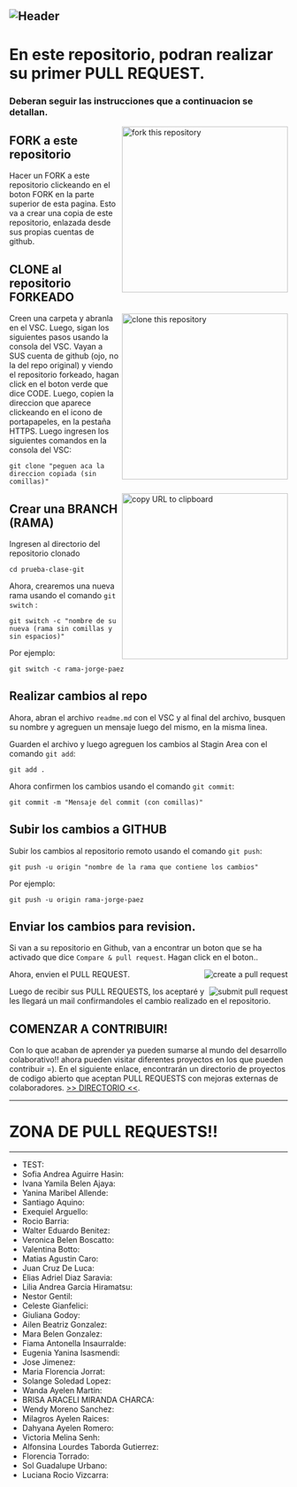 ## ![Header](https://raw.githubusercontent.com/GiorgioCode/prueba-clase-git/master/pr.gif)

# En este repositorio, podran realizar su primer PULL REQUEST.

### Deberan seguir las instrucciones que a continuacion se detallan.

<img align="right" width="300" src="https://firstcontributions.github.io/assets/Readme/fork.png" alt="fork this repository" />

## FORK a este repositorio

Hacer un FORK a este repositorio clickeando en el boton FORK en la parte superior de esta pagina. Esto va a crear una copia de este repositorio, enlazada desde sus propias cuentas de github.

## CLONE al repositorio FORKEADO

<img align="right" width="300" src="https://firstcontributions.github.io/assets/Readme/clone.png" alt="clone this repository" />
Creen una carpeta y abranla en el VSC. Luego, sigan los siguientes pasos usando la consola del VSC.
Vayan a SUS cuenta de github (ojo, no la del repo original) y viendo el repositorio forkeado, hagan click en el boton verde que dice CODE.
Luego, copien la direccion que aparece clickeando en el icono de portapapeles, en la pestaña HTTPS.
Luego ingresen los siguientes comandos en la consola del VSC:

```
git clone "peguen aca la direccion copiada (sin comillas)"
```

<img align="right" width="300" src="https://firstcontributions.github.io/assets/Readme/copy-to-clipboard.png" alt="copy URL to clipboard" />

## Crear una BRANCH (RAMA)

Ingresen al directorio del repositorio clonado

```
cd prueba-clase-git
```

Ahora, crearemos una nueva rama usando el comando `git switch` :

```
git switch -c "nombre de su nueva (rama sin comillas y sin espacios)"
```

Por ejemplo:

```
git switch -c rama-jorge-paez
```

## Realizar cambios al repo

Ahora, abran el archivo `readme.md` con el VSC y al final del archivo, busquen su nombre y agreguen un mensaje luego del mismo, en la misma linea.

Guarden el archivo y luego agreguen los cambios al Stagin Area con el comando `git add`:

```
git add .
```

Ahora confirmen los cambios usando el comando `git commit`:

```
git commit -m "Mensaje del commit (con comillas)"
```

## Subir los cambios a GITHUB

Subir los cambios al repositorio remoto usando el comando `git push`:

```
git push -u origin "nombre de la rama que contiene los cambios"
```

Por ejemplo:

```
git push -u origin rama-jorge-paez
```

## Enviar los cambios para revision.

Si van a su repositorio en Github, van a encontrar un boton que se ha activado que dice `Compare & pull request`. Hagan click en el boton..

<img style="float: right;" src="https://firstcontributions.github.io/assets/Readme/compare-and-pull.png" alt="create a pull request" />

Ahora, envien el PULL REQUEST.

<img style="float: right;" src="https://firstcontributions.github.io/assets/Readme/submit-pull-request.png" alt="submit pull request" />

Luego de recibir sus PULL REQUESTS, los aceptaré y les llegará un mail confirmandoles el cambio realizado en el repositorio.

## COMENZAR A CONTRIBUIR!

Con lo que acaban de aprender ya pueden sumarse al mundo del desarrollo colaborativo!! ahora pueden visitar diferentes proyectos en los que pueden contribuir =). En el siguiente enlace, encontrarán un directorio de proyectos de codigo abierto que aceptan PULL REQUESTS con mejoras externas de colaboradores. [>> DIRECTORIO <<](https://firstcontributions.github.io/#social-share).

---

# ZONA DE PULL REQUESTS!!

---

-   TEST:
-   Sofia Andrea Aguirre Hasin:
-   Ivana Yamila Belen Ajaya:
-   Yanina Maribel Allende:
-   Santiago Aquino:
-   Exequiel Arguello:
-   Rocio Barria:
-   Walter Eduardo Benitez:
-   Veronica Belen Boscatto:
-   Valentina Botto:
-   Matias Agustin Caro:
-   Juan Cruz De Luca:
-   Elias Adriel Diaz Saravia:
-   Lilia Andrea Garcia Hiramatsu:
-   Nestor Gentil:
-   Celeste Gianfelici:
-   Giuliana Godoy:
-   Ailen Beatriz Gonzalez:
-   Mara Belen Gonzalez:
-   Fiama Antonella Insaurralde:
-   Eugenia Yanina Isasmendi:
-   Jose Jimenez:
-   Maria Florencia Jorrat:
-   Solange Soledad Lopez:
-   Wanda Ayelen Martin:
-   BRISA ARACELI MIRANDA CHARCA:
-   Wendy Moreno Sanchez:
-   Milagros Ayelen Raices:
-   Dahyana Ayelen Romero:
-   Victoria Melina Senh:
-   Alfonsina Lourdes Taborda Gutierrez:
-   Florencia Torrado:
-   Sol Guadalupe Urbano:
-   Luciana Rocio Vizcarra:
